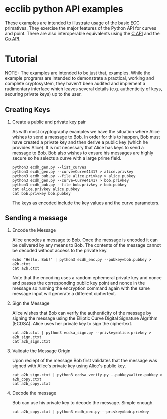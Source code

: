 # ecclib python API examples

These examples are intended to illustrate usage of the basic ECC primatives. 
They exercise the major features of the Python API for curves and point. There
are also interoperable equivalents using the [C API](../../examples/) and the
[Go API](../../ecgo/cmd/).


# Tutorial

NOTE : The examples are intended to be just that, examples. While the example
programs are intended to demonstrate a practical, working and complete
cryptosystem, they haven't been audited and implement a rudimentary interface
which leaves several details (e.g. authenticity of keys, securing private keys)
up to the user.

## Creating Keys

1. Create a public and private key pair

    As with most cryptography examples we have the situation where Alice wishes
    to send a message to Bob. In order for this to happen, Bob must have created
    a private key and then derive a public key (which he provides Alice). It is
    not necessary that Alice has keys to send a message to Bob. Bob also wishes
    to ensure his messages are highly secure so he selects a curve with a large
    prime field.
    
    ```
    python3 ecdh_gen.py --list_curves
    python3 ecdh_gen.py --curve=Curve41417 > alice.privkey
    python3 ecdh_pub.py --file alice.privkey > alice.pubkey
    python3 ecdh_gen.py --curve=Curve41417 > bob.privkey
    python3 ecdh_pub.py --file bob.privkey > bob.pubkey
    cat alice.privkey alice.pubkey
    cat bob.privkey bob.pubkey
    ```
    
    The keys as encoded include the key values and the curve parameters.

## Sending a message

1. Encode the Message

    Alice encodes a message to Bob. Once the message is encoded it can be
    delivered by any means to Bob. The contents of the message cannot be
    decoded without access to the private key.

    ```
    echo "Hello, Bob!" | python3 ecdh_enc.py --pubkey=bob.pubkey > a2b.ctxt
    cat a2b.ctxt
    ```
    
    Note that the encoding uses a random ephemeral private key and nonce and
    passes the corresponding public key point and nonce in the message so
    running the encryption command again with the same message input will
    generate a different ciphertext.

1. Sign the Message

    Alice wishes that Bob can verify the authenticity of the message by signing
    the message using the Elliptic Curve Digital Signature Algrithm (ECDSA). 
    Alice uses her private key to sign the ciphertext.

    ```
    cat a2b.ctxt | python3 ecdsa_sign.py --privkey=alice.privkey > a2b_sign.ctxt
    cat a2b_sign.ctxt
    ```

1. Validate the Message Origin

    Upon reciept of the message Bob first validates that the message was
    signed with Alice's private key using Alice's public key.

    ```
    cat a2b_sign.ctxt | python3 ecdsa_verify.py --pubkey=alice.pubkey > a2b_copy.ctxt
    cat a2b_copy.ctxt
    ```

1. Decode the message

    Bob can use his private key to decode the message. Simple enough.
    
    ```
    cat a2b_copy.ctxt | python3 ecdh_dec.py --privkey=bob.privkey
    ```
